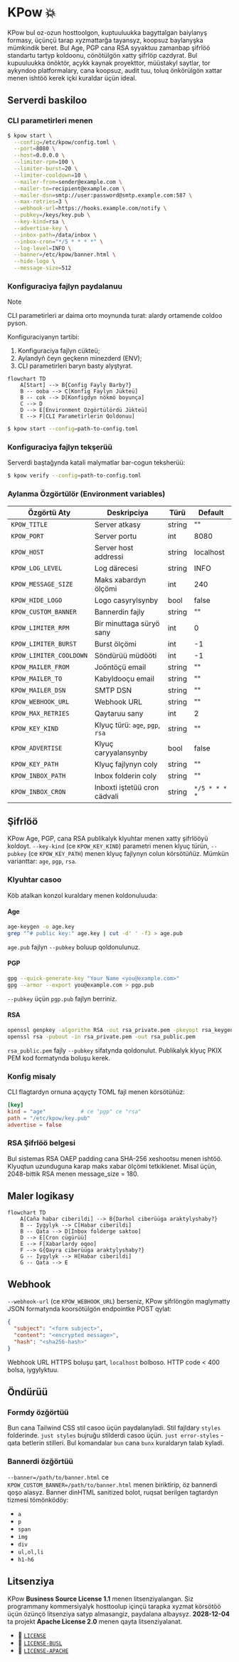 # KPow 💥

KPow bul oz-ozun hosttoolgon, kuptuuluukka bagyttalgan baiylanyş formasy, üçünçü tarap xyzmattarğa tayansyz, koopsuz baylanyşka mümkindik beret.
Bul Age, PGP cana RSA syyaktuu zamanbap şifrlöö standartu tartyp koldoonu, cönötülgön xatty şifrlöp cazdyrat.
Bul kupuuluukka önöktör, açykk kaynak proyekttor, müüstakyl saytlar, tor aykyndoo platformalary, cana koopsuz, audit tuu, toluq önkörülgön xattar menen ishtöö kerek içki kuraldar üçün ideal.

## Serverdi baskiloo

### CLI parametirleri menen

```sh
$ kpow start \
  --config=/etc/kpow/config.toml \
  --port=8080 \
  --host=0.0.0.0 \
  --limiter-rpm=100 \
  --limiter-burst=20 \
  --limiter-cooldown=10 \
  --mailer-from=sender@example.com \
  --mailer-to=recipient@example.com \
  --mailer-dsn=smtp://user:password@smtp.example.com:587 \
  --max-retries=3 \
  --webhook-url=https://hooks.example.com/notify \
  --pubkey=/keys/key.pub \
  --key-kind=rsa \
  --advertise-key \
  --inbox-path=/data/inbox \
  --inbox-cron="*/5 * * * *" \
  --log-level=INFO \
  --banner=/etc/kpow/banner.html \
  --hide-logo \
  --message-size=512
```

### Konfiguraciya fajlyn paydalanuu

> [!note]
> CLI parametirleri ar daima orto moynunda turat: alardy ortamende coldoo pyson.

Konfiguraciyanyn tartibi:

1. Konfiguraciya fajlyn cükteü;
2. Aylandyñ čeyn geçkenn minezderd (ENV);
3. CLI parametirleri baryn basty alyştyrat.


```mermaid
flowchart TD
    A[Start] --> B{Config Fayly Barby?}
    B -- ooba --> C[Konfig Faylyn Jükteü]
    B -- cok --> D[Konfigdyn nökmö boyunça]
    C --> D
    D --> E[Environment Ozgörtülördü Jükteü]
    E --> F[CLI Parametirlerin Qoldonuu]
```

```sh
$ kpow start --config=path-to-config.toml
```

### Konfiguraciya fajlyn tekşerüü

Serverdi baştağynda katali malymatlar bar-cogun teksherüü:

```sh
$ kpow verify --config=path-to-config.toml
```

### Aylanma Özgörtülör (Environment variables)

| Özgörtü Aty            | Deskripciya                       | Türü  | Default |
| --------------------- | --------------------------------- | ---- | ------- |
| `KPOW_TITLE`          | Server atkasy                     | string| ""      |
| `KPOW_PORT`           | Server portu                      | int   | 8080    |
| `KPOW_HOST`           | Server host addressi              | string| localhost|
| `KPOW_LOG_LEVEL`      | Log därecesi                     | string| INFO    |
| `KPOW_MESSAGE_SIZE`   | Maks xabardyn ölçömi             | int   | 240     |
| `KPOW_HIDE_LOGO`      | Logo casyrylsynby                | bool  | false   |
| `KPOW_CUSTOM_BANNER`  | Bannerdin fajly                  | string| ""      |
| `KPOW_LIMITER_RPM`    | Bir minuttaga süryö sany         | int   | 0       |
| `KPOW_LIMITER_BURST`  | Burst ölçömi                      | int   | -1      |
| `KPOW_LIMITER_COOLDOWN`| Söndürüü müdööti                | int   | -1      |
| `KPOW_MAILER_FROM`    | Joöntöçü email                   | string| ""      |
| `KPOW_MAILER_TO`      | Kabyldooçu email                 | string| ""      |
| `KPOW_MAILER_DSN`     | SMTP DSN                          | string| ""      |
| `KPOW_WEBHOOK_URL`    | Webhook URL                       | string| ""      |
| `KPOW_MAX_RETRIES`    | Qaytaruu sany                     | int   | 2       |
| `KPOW_KEY_KIND`       | Klyuç türü: `age`, `pgp`, `rsa`   | string| ""      |
| `KPOW_ADVERTISE`      | Klyuç caryyalansynby              | bool  | false   |
| `KPOW_KEY_PATH`       | Klyuç fajlynyn coly              | string| ""      |
| `KPOW_INBOX_PATH`     | Inbox folderin coly             | string| ""      |
| `KPOW_INBOX_CRON`     | Inboxti iştetüü cron cädvali     | string| `*/5 * * * *` |

## Şifrlöö

KPow Age, PGP, cana RSA publikalyk klyuhtar menen xatty şifrlööyü koldoyt.
`--key-kind` (ce `KPOW_KEY_KIND`) parametri menen klyuç türün, `--pubkey` (ce `KPOW_KEY_PATH`) menen klyuç fajlynyn colun körsötüñüz.
Mümkün varianttar: `age`, `pgp`, `rsa`.

### Klyuhtar casoo

Köb atalkan konzol kuraldary menen koldonuluuda:

#### Age

```sh
age-keygen -o age.key
grep "^# public key:" age.key | cut -d' ' -f3 > age.pub
```

`age.pub` fajlyn `--pubkey` boluup qoldonulunuz.

#### PGP

```sh
gpg --quick-generate-key "Your Name <you@example.com>"
gpg --armor --export you@example.com > pgp.pub
```

`--pubkey` üçün `pgp.pub` fajlyn berriniz.

#### RSA

```sh
openssl genpkey -algorithm RSA -out rsa_private.pem -pkeyopt rsa_keygen_bits:2048
openssl rsa -pubout -in rsa_private.pem -out rsa_public.pem
```

`rsa_public.pem` fajly `--pubkey` sifatynda qoldonulut. Publikalyk klyuç PKIX PEM kod formatynda boluşu kerek.

### Konfig misaly

CLI flagtardyn ornuna açqyçty TOML fajl menen körsötüñüz:

```toml
[key]
kind = "age"           # ce "pgp" ce "rsa"
path = "/etc/kpow/key.pub"
advertise = false
```

### RSA Şifrlöö belgesi

Bul sistemas RSA OAEP padding cana SHA-256 xeshootsu menen ishtöö.
Klyuqtun uzunduguna karap maks xabar ölçömi tetkiklenet.
Misal üçün, 2048-bittik RSA menen message_size = 180.

## Maler logikasy

```mermaid
flowchart TD
    A[Caña habar ciberildi] --> B{Darhol ciberüüga araktylyshaby?}
    B -- Iygylyk --> C[Habar ciberildi]
    B -- Qata --> D[Inbox folderge saktoo]
    D --> E[Cron cügürüü]
    E --> F[Xabarlardy oqoo]
    F --> G{Qayra ciberüüga araktylyshaby?}
    G -- Iygylyk --> H[Habar ciberildi]
    G -- Qata --> E
```

## Webhook

`--webhook-url` (ce `KPOW_WEBHOOK_URL`) berseniz, KPow şifrlöngön maglymatty JSON formatynda koorsötülgön endpointke POST qylat:

```json
{
  "subject": "<form subject>",
  "content": "<encrypted message>",
  "hash": "<sha256-hash>"
}
```

Webhook URL HTTPS boluşu şart, `localhost` bolboso. HTTP code < 400 bolsa, iygylyktuu.

## Öndürüü

### Formdy özğörtüü

Bun cana Tailwind CSS stil casoo üçün paydalanyladi.
Stil fajldary `styles` folderinde.
`just styles` bujruğu stilderdi casoo üçün.
`just error-styles` - qata betlerin stilleri.
Bul komandalar `bun` cana `bunx` kuraldaryn talab kyladi.

### Bannerdi özğörtüü

`--banner=/path/to/banner.html` ce `KPOW_CUSTOM_BANNER=/path/to/banner.html` menen biriktirip, öz bannerdi qoşo alasyz.
Banner dinHTML sanitized bolot, ruqsat berilgen tagtardyn tizmesi tömönködöy:

- `a`
- `p`
- `span`
- `img`
- `div`
- `ul,ol,li`
- `h1-h6`

## Litsenziya

KPow **Business Source License 1.1** menen litsenziyalangan.
Siz programmany kommersiyalyk hosttoolup içinçü tarapka xyzmat körsötöö üçün özünçö litsenziya satyp almasangiz, paydalana albaysyz.
**2028-12-04** ta projekt **Apache License 2.0** menen qayta litsenziyalanat.

- 📄 [`LICENSE`](./LICENSE)
- 📄 [`LICENSE-BUSL`](./LICENSE-BUSL)
- 📄 [`LICENSE-APACHE`](./LICENSE-APACHE)
